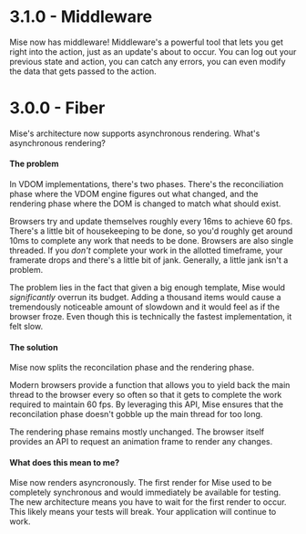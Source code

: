 # 3.1.0 - Middleware

Mise now has middleware! Middleware's a powerful tool that lets you get right into the action, just as an update's about to occur. You can log out your previous state and action, you can catch any errors, you can even modify the data that gets passed to the action.

# 3.0.0 - Fiber

Mise's architecture now supports asynchronous rendering. What's asynchronous rendering?

#### The problem

In VDOM implementations, there's two phases. There's the reconciliation phase where the VDOM engine figures out what changed, and the rendering phase where the DOM is changed to match what should exist.

Browsers try and update themselves roughly every 16ms to achieve 60 fps. There's a little bit of housekeeping to be done, so you'd roughly get around 10ms to complete any work that needs to be done. Browsers are also single threaded. If you *don't* complete your work in the allotted timeframe, your framerate drops and there's a little bit of jank. Generally, a little jank isn't a problem.

The problem lies in the fact that given a big enough template, Mise would *significantly* overrun its budget. Adding a thousand items would cause a tremendously noticeable amount of slowdown and it would feel as if the browser froze. Even though this is technically the fastest implementation, it felt slow.

#### The solution

Mise now splits the reconcilation phase and the rendering phase. 

Modern browsers provide a function that allows you to yield back the main thread to the browser every so often so that it gets to complete the work required to maintain 60 fps. By leveraging this API, Mise ensures that the reconcilation phase doesn't gobble up the main thread for too long.

The rendering phase remains mostly unchanged. The browser itself provides an API to request an animation frame to render any changes.

#### What does this mean to me?

Mise now renders asyncronously. The first render for Mise used to be completely synchronous and would immediately be available for testing. The new architecture means you have to wait for the first render to occur. This likely means your tests will break. Your application will continue to work.

